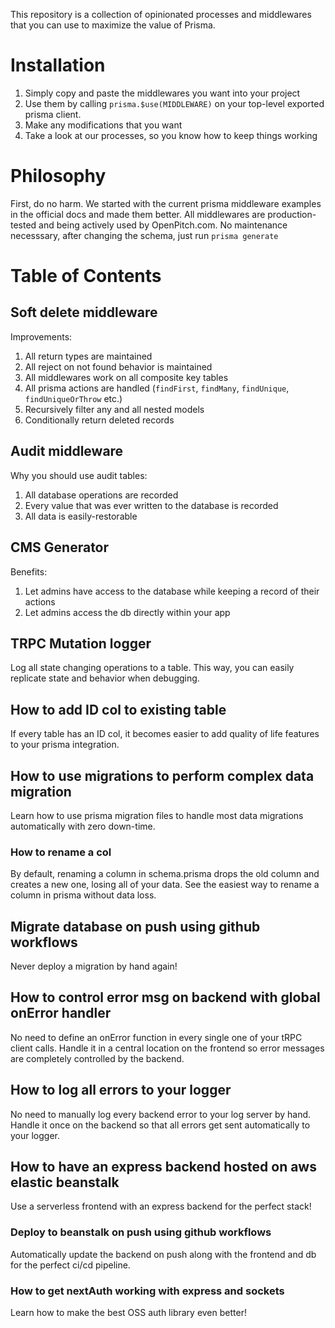 This repository is a collection of opinionated processes and middlewares that you can use to maximize the value of Prisma.

# Installation

1. Simply copy and paste the middlewares you want into your project
2. Use them by calling `prisma.$use(MIDDLEWARE)` on your top-level exported prisma client.
3. Make any modifications that you want
4. Take a look at our processes, so you know how to keep things working

# Philosophy

First, do no harm.
We started with the current prisma middleware examples in the official docs and made them better.
All middlewares are production-tested and being actively used by OpenPitch.com.
No maintenance necesssary, after changing the schema, just run `prisma generate`

# Table of Contents

## Soft delete middleware

Improvements:

1. All return types are maintained
2. All reject on not found behavior is maintained
3. All middlewares work on all composite key tables
4. All prisma actions are handled (`findFirst`, `findMany`, `findUnique`, `findUniqueOrThrow` etc.)
5. Recursively filter any and all nested models
6. Conditionally return deleted records

## Audit middleware

Why you should use audit tables:

1. All database operations are recorded
2. Every value that was ever written to the database is recorded
3. All data is easily-restorable

## CMS Generator

Benefits:

1. Let admins have access to the database while keeping a record of their actions
2. Let admins access the db directly within your app

## TRPC Mutation logger

Log all state changing operations to a table. This way, you can easily replicate state and behavior when debugging.

## How to add ID col to existing table

If every table has an ID col, it becomes easier to add quality of life features to your prisma integration.

## How to use migrations to perform complex data migration

Learn how to use prisma migration files to handle most data migrations automatically with zero down-time.

### How to rename a col

By default, renaming a column in schema.prisma drops the old column and creates a new one, losing all of your data. See the easiest way to rename a column in prisma without data loss.

## Migrate database on push using github workflows

Never deploy a migration by hand again!

## How to control error msg on backend with global onError handler

No need to define an onError function in every single one of your tRPC client calls. Handle it in a central location on the frontend so error messages are completely controlled by the backend.

## How to log all errors to your logger

No need to manually log every backend error to your log server by hand. Handle it once on the backend so that all errors get sent automatically to your logger.

## How to have an express backend hosted on aws elastic beanstalk

Use a serverless frontend with an express backend for the perfect stack!

### Deploy to beanstalk on push using github workflows

Automatically update the backend on push along with the frontend and db for the perfect ci/cd pipeline.

### How to get nextAuth working with express and sockets

Learn how to make the best OSS auth library even better!

